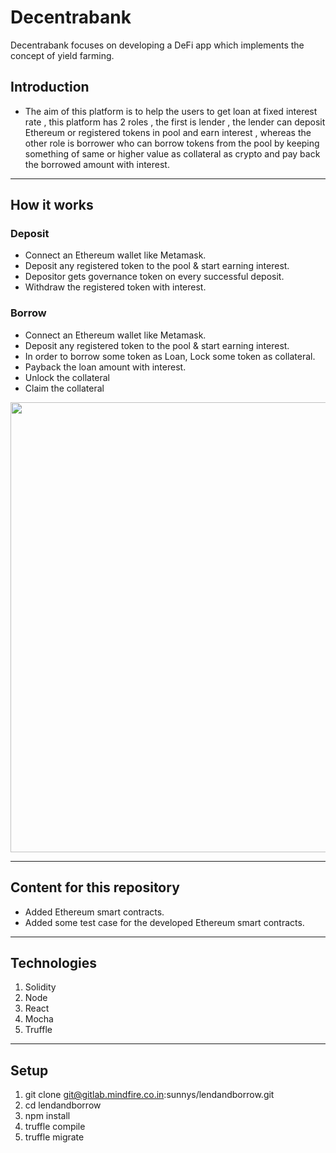# Decentrabank
Decentrabank focuses on developing a DeFi app which implements the concept of yield farming.


## Introduction
- The aim of this platform is to help the users to get loan at fixed interest rate , this platform has 2 roles , the first is lender , the lender can deposit Ethereum or registered tokens in pool and earn interest , whereas the other role is borrower who can borrow tokens from the pool by keeping something of same or higher value as collateral as crypto and pay back the borrowed amount with interest.
---

## How it works

### Deposit
- Connect an Ethereum wallet like Metamask.
- Deposit any registered token to the pool & start earning interest.
- Depositor gets governance token on every successful deposit.
- Withdraw the registered token with interest.

### Borrow
- Connect an Ethereum wallet like Metamask.
- Deposit any registered token to the pool & start earning interest.
- In order to borrow some token as Loan, Lock some token as collateral.
- Payback the loan amount with interest.
- Unlock the collateral
- Claim the collateral

<p align="center">
  <img src="https://raw.githubusercontent.com/itssunny322/TestRepo/main/Decentrabank_FD.png" | width=720>
</p>

---

## Content for this repository
- Added Ethereum smart contracts.
- Added some test case for the developed Ethereum smart contracts. 

---
## Technologies
1. Solidity
2. Node
3. React
4. Mocha
5. Truffle

---
## Setup
1. git clone git@gitlab.mindfire.co.in:sunnys/lendandborrow.git
2. cd lendandborrow
3. npm install
4. truffle compile
5. truffle migrate

